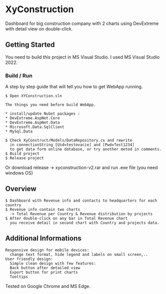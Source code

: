 # XyConstruction

Dashboard for big construction company with 2 charts 
using DevExtreme with detail view on double-click.

## Getting Started

You need to build this project in MS Visual Studio. I used MS Visual Studio 2022.

### Build / Run

A step by step guide that will tell you how to get WebApp running.

```
$ Open XYConstruction.sln

The things you need before build WebApp.

* install/update NuGet packages :
* DevExtreme.AspNet.Core 
* DevExtreme.AspNet.Data
* Microsoft.Data.SqlClient
* MySql.Data

$ Check XyConstruct/Models/DataRepository.cs and rewrite 
  in connectionString [Uid=testovacie] and [Pwd=Test1234] 
  to get data form online database, or try another metod in comments.
$ Build project
$ Release project
```
Or download release -> xyconstruction-v2.rar and run .exe file (you need windows OS)

## Overview

```
$ Dashboard with Revenue info and contacts to headquarters for each country
$ Revenue info contain two charts 
  -> Total Revenue per Country & Revenue distribution by projects
$ After double-click on any bar in Total Revenue chart 
  you receive detail in second chart with Country and projects data.
```


## Additional Informations

```
Responsive design for mobile devices: 
  change text format, hide legend and labels on small screen,.. 
User friendly design:
  Simple clean design with few features:
  Back button after detailed view
  Export button for print charts
  Tooltips
```
Tested on Google Chrome and MS Edge.
